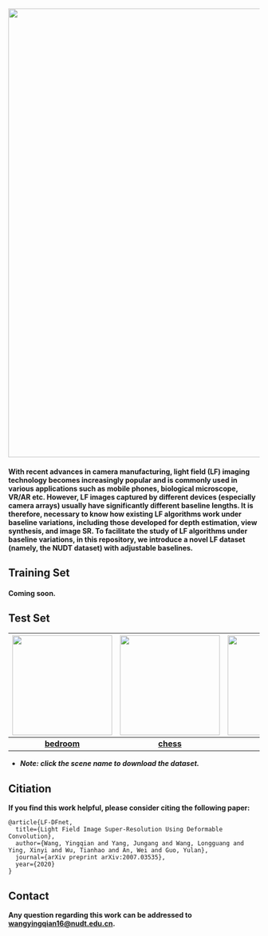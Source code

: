 ### <img src="https://raw.github.com/YingqianWang/NUDT-Dataset/master/Fig/overview.jpg" width="900">
#### With recent advances in camera manufacturing, light field (LF) imaging technology becomes increasingly popular and is commonly used in various applications such as mobile phones, biological microscope, VR/AR etc. However, LF images captured by different devices (especially camera arrays) usually have significantly different baseline lengths. It is therefore, necessary to know how existing LF algorithms work under baseline variations, including those developed for depth estimation, view synthesis, and image SR. To facilitate the study of LF algorithms under baseline variations, in this repository, we introduce a novel LF dataset (namely, the NUDT dataset) with adjustable baselines.

## Training Set
#### Coming soon.

## Test Set

| <img src="https://raw.github.com/YingqianWang/NUDT-Dataset/master/Fig/bedroom.jpg" width="200"> | <img src="https://raw.github.com/YingqianWang/NUDT-Dataset/master/Fig/chess.jpg" width="200"> | <img src="https://raw.github.com/YingqianWang/NUDT-Dataset/master/Fig/robot.jpg" width="200"> | <img src="https://raw.github.com/YingqianWang/NUDT-Dataset/master/Fig/study.jpg" width="200"> |
| :----------: |  :-----: | :-------: | :-------: |
| [**bedroom**](https://wyqdatabase.s3-us-west-1.amazonaws.com/bedroom.zip) | [**chess**](https://wyqdatabase.s3-us-west-1.amazonaws.com/chess.zip) | [**robot**](https://wyqdatabase.s3-us-west-1.amazonaws.com/robot.zip) | [**study**](https://wyqdatabase.s3-us-west-1.amazonaws.com/study.zip) |
* ***Note: click the scene name to download the dataset.***

## Citiation
**If you find this work helpful, please consider citing the following paper:**
```
@article{LF-DFnet,
  title={Light Field Image Super-Resolution Using Deformable Convolution},
  author={Wang, Yingqian and Yang, Jungang and Wang, Longguang and Ying, Xinyi and Wu, Tianhao and An, Wei and Guo, Yulan},
  journal={arXiv preprint arXiv:2007.03535},
  year={2020}
}
```

## Contact
**Any question regarding this work can be addressed to wangyingqian16@nudt.edu.cn.**
